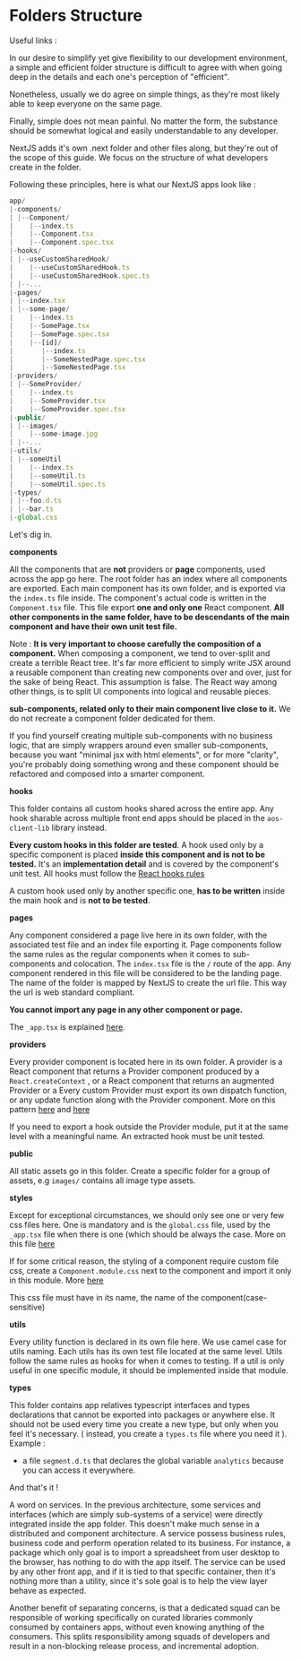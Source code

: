 # Folders Structure

Useful links :

In our desire to simplify yet give flexibility to our development environment, a simple and efficient folder structure is difficult to agree with when going deep in the details and each one's perception of "efficient".

Nonetheless, usually we do agree on simple things, as they're most likely able to keep everyone on the same page.

Finally, simple does not mean painful. No matter the form, the substance should be somewhat logical and easily understandable to any developer.

NextJS adds it's own .next folder and other files along, but they're out of the scope of this guide. We focus on the structure of what developers create in the folder.

Following these principles, here is what our NextJS apps look like :

```jsx
app/
|-components/
| |--Component/
|    |--index.ts
|    |--Component.tsx
|    |--Component.spec.tsx
|-hooks/
| |--useCustomSharedHook/
|    |--useCustomSharedHook.ts
|    |--useCustomSharedHook.spec.ts
| |--...
|-pages/
| |--index.tsx
| |--some-page/
|    |--index.ts
|    |--SomePage.tsx
|    |--SomePage.spec.tsx
|    |--[id]/
|       |--index.ts
|       |--SomeNestedPage.spec.tsx
|       |--SomeNestedPage.tsx
|-providers/
| |--SomeProvider/
|    |--index.ts
|    |--SomeProvider.tsx
|    |--SomeProvider.spec.tsx
|-public/
| |--images/
|    |--some-image.jpg
| |--...
|-utils/
| |--someUtil
|    |--index.ts
|    |--someUtil.ts
|    |--someUtil.spec.ts
|-types/
| |--foo.d.ts
| |--bar.ts
|-global.css
```

Let's dig in.

**components**

All the components that are **not** providers or **page** components, used across the app go here. The root folder has an index where all components are exported. Each main component has its own folder, and is exported via the `index.ts` file inside. The component's actual code is written in the `Component.tsx` file. This file export **one and only one** React component. **All other components in the same folder, have to be descendants of the main component and have their own unit test file.**

Note : **It is very important to choose carefully the composition of a component.** When composing a component, we tend to over-split and create a terrible React tree. It's far more efficient to simply write JSX around a reusable component than creating new components over and over, just for the sake of being React. This assumption is false. The React way among other things, is to split UI components into logical and reusable pieces.

**sub-components, related only to their main component live close to it.** We do not recreate a component folder dedicated for them.

If you find yourself creating multiple sub-components with no business logic, that are simply wrappers around even smaller sub-components, because you want "minimal jsx with html elements", or for more "clarity", you're probably doing something wrong and these component should be refactored and composed into a smarter component.

**hooks**

This folder contains all custom hooks shared across the entire app. Any hook sharable across multiple front end apps should be placed in the `aos-client-lib` library instead.

**Every custom hooks in this folder are tested**. A hook used only by a specific component is placed **inside this component and is not to be tested.** It's an **implementation detail** and is covered by the component's unit test. All hooks must follow the [React hooks rules](https://reactjs.org/docs/hooks-rules.html)

A custom hook used only by another specific one, **has to be written** inside the main hook and is **not to be tested**.

**pages**

Any component considered a page live here in its own folder, with the associated test file and an index file exporting it. Page components follow the same rules as the regular components when it comes to sub-components and colocation. The `index.tsx` file is the `/` route of the app. Any component rendered in this file will be considered to be the landing page. The name of the folder is mapped by NextJS to create the url file. This way the url is web standard compliant.

**You cannot import any page in any other component or page.**

The `_app.tsx` is explained [here](https://nextjs.org/docs/advanced-features/custom-app).

**providers**

Every provider component is located here in its own folder. A provider is a React component that returns a Provider component produced by a `React.createContext` , or a React component that returns an augmented Provider or a Every custom Provider must export its own dispatch function, or any update function along with the Provider component. More on this pattern [here](https://kentcdodds.com/blog/how-to-use-react-context-effectively) and [here](https://kentcdodds.com/blog/application-state-management-with-react)

If you need to export a hook outside the Provider module, put it at the same level with a meaningful name. An extracted hook must be unit tested.

**public**

All static assets go in this folder. Create a specific folder for a group of assets, e.g `images/` contains all image type assets.

**styles**

Except for exceptional circumstances, we should only see one or very few css files here. One is mandatory and is the `global.css` file, used by the `_app.tsx` file when there is one (which should be always the case. More on this file [here](https://nextjs.org/docs/advanced-features/custom-app)

If for some critical reason, the styling of a component require custom file css, create a `Component.module.css` next to the component and import it only in this module. More [here](https://nextjs.org/docs/basic-features/built-in-css-support#adding-component-level-css)

This css file must have in its name, the name of the component(case-sensitive)

**utils**

Every utility function is declared in its own file here. We use camel case for utils naming. Each utils has its own test file located at the same level. Utils follow the same rules as hooks for when it comes to testing. If a util is only useful in one specific module, it should be implemented inside that module.

**types**

This folder contains app relatives typescript interfaces and types declarations that cannot be exported into packages or anywhere else. It should not be used every time you create a new type, but only when you feel it's necessary. ( instead, you create a `types.ts` file where you need it ). Example :

* a file `segment.d.ts` that declares the global variable `analytics` because you can access it everywhere.

And that's it !

A word on services. In the previous architecture, some services and interfaces (which are simply sub-systems of a service) were directly integrated inside the app folder. This doesn't make much sense in a distributed and component architecture. A service possess business rules, business code and perform operation related to its business. For instance, a package which only goal is to import a spreadsheet from user desktop to the browser, has nothing to do with the app itself. The service can be used by any other front app, and if it is tied to that specific container, then it's nothing more than a utility, since it's sole goal is to help the view layer behave as expected.

Another benefit of separating concerns, is that a dedicated squad can be responsible of working specifically on curated libraries commonly consumed by containers apps, without even knowing anything of the consumers. This splits responsibility among squads of developers and result in a non-blocking release process, and incremental adoption.
